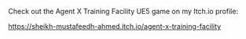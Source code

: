 Check out the Agent X Training Facility UE5 game on my Itch.io profile:

https://sheikh-mustafeedh-ahmed.itch.io/agent-x-training-facility
